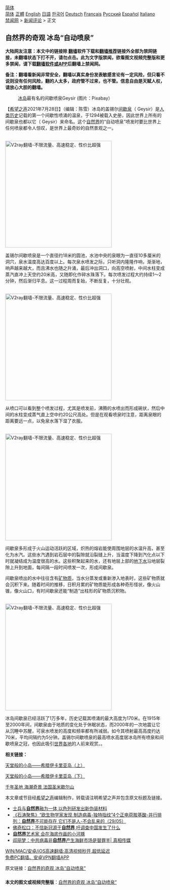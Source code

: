  <!-- 面包屑导航 --> <div class="breadcrumb"><!-- GTranslate: https://gtranslate.io/ -->  <div class="switcher notranslate">  <div class="selected">  <a href="#" onclick="return false;"> 简体</a>  </div>  <div class="option">  <a href="https://www.bannedbook.org" onclick="doGTranslate('zh-CN|zh-CN');jQuery('div.switcher div.selected a').html(jQuery(this).html());return false;" title="简体中文" class="nturl selected"> 简体</a>  <a href="https://www.bannedbook.org/zh-tw/" onclick="doGTranslate('zh-CN|zh-TW');jQuery('div.switcher div.selected a').html(jQuery(this).html());return false;" title="繁體中文" class="nturl"> 正體</a>  <a href="https://www.bannedbook.org/en/" onclick="doGTranslate('zh-CN|en');jQuery('div.switcher div.selected a').html(jQuery(this).html());return false;" title="English" class="nturl"> English</a>  <a href="https://www.bannedbook.org/ja/" onclick="doGTranslate('zh-CN|ja');jQuery('div.switcher div.selected a').html(jQuery(this).html());return false;" title="日本語" class="nturl"> 日語</a>  <a href="https://www.bannedbook.org/ko/" onclick="doGTranslate('zh-CN|ko');jQuery('div.switcher div.selected a').html(jQuery(this).html());return false;" title="한국어" class="nturl"> 한국어</a>  <a href="https://www.bannedbook.org/de/" onclick="doGTranslate('zh-CN|de');jQuery('div.switcher div.selected a').html(jQuery(this).html());return false;" title="Deutsch" class="nturl"> Deutsch</a>  <a href="https://www.bannedbook.org/fr/" onclick="doGTranslate('zh-CN|fr');jQuery('div.switcher div.selected a').html(jQuery(this).html());return false;" title="Français" class="nturl"> Français</a>  <a href="https://www.bannedbook.org/ru/" onclick="doGTranslate('zh-CN|ru');jQuery('div.switcher div.selected a').html(jQuery(this).html());return false;" title="Русский" class="nturl"> Русский</a>  <a href="https://www.bannedbook.org/es/" onclick="doGTranslate('zh-CN|es');jQuery('div.switcher div.selected a').html(jQuery(this).html());return false;" title="Español" class="nturl"> Español</a>  <a href="https://www.bannedbook.org/it/" onclick="doGTranslate('zh-CN|it');jQuery('div.switcher div.selected a').html(jQuery(this).html());return false;" title="Italiano" class="nturl"> Italiano</a>  </div>  </div>      <div class='breadcrumb-sub'><!-- Breadcrumb NavXT 6.3.0 --> <a href="https://www.bannedbook.org/" class="home">禁闻网</a> &gt; <a href="https://www.bannedbook.org/bnews/comments/" class="category">新闻评论</a> &gt; 正文</div></div><h2>自然界的奇观 冰岛“自动喷泉”</h2> <p class="notice"><b>大陆网友注意：本文中的链接除 <a href="https://github.com/bannedbook/fanqiang" >翻墙</a>软件下载和<a href="https://github.com/killgcd/justmysocks/blob/master/README.md">翻墙推荐</a>链接外全部为禁网链接，未翻墙状态下打不开，请勿点击。此为文字版禁闻，欲看图文视频完整版和更多禁闻，请下载<a href="https://github.com/bannedbook/fanqiang">翻墙软件或APP</a>后翻墙上禁闻网。</p><p>备注：翻墙看新闻非常安全，翻墙以真实身份发表敏感言论有一定风险，但只看不说则没有任何风险，翻的人太多，政府管不过来，也不管。信息自由是天赋人权，请放心大胆的翻墙。</b></p>  <div class="entry"> <figure><figcaption><a href="https://www.bannedbook.org/bnews/tag/%e5%86%b0%e5%b2%9b/" class="st_tag internal_tag" rel="tag" title="标签 冰岛 下的日志">冰岛</a>最有名的间歇喷泉Geysir (图片：Pixabay）</figcaption></figure> <p>【<span class='wp_keywordlink_affiliate'><a href="https://www.soundofhope.org" title="希望之声" target="_blank">希望之声</a></span>2021年7月28日】（编辑：陈雪）冰岛的盖锡尔<a href="https://www.bannedbook.org/bnews/tag/%E9%97%B4%E6%AD%87%E6%B3%89/" class="st_tag internal_tag" rel="tag" title="标签 间歇泉 下的日志">间歇泉</a>（ Geysir）是<span class='wp_keywordlink'><a href="https://www.bannedbook.org/forum3/topic1750.html" title="考古学禁区-被掩藏的人类历史" target="_blank">人类历史</a></span>记载的第一个间歇性喷涌的温泉，于1294被载入史册，因此世界上所有的间歇泉也都以它（ Geysir）来命名。这个<a href="https://www.bannedbook.org/bnews/tag/%e8%87%aa%e7%84%b6%e7%95%8c/" class="st_tag internal_tag" rel="tag" title="标签 自然界 下的日志">自然界</a>的“自动喷泉”喷发时要比世界上任何喷泉都令人惊叹，是世界上最奇妙的自然景观之一。</p> <p><br/><a href="https://github.com/bannedbook/fanqiang/wiki/V2ray%E6%9C%BA%E5%9C%BA"><img src="https://raw.githubusercontent.com/bannedbook/fanqiang/master/v2ss/images/v2free.jpg" width="336" alt="V2ray翻墙-不限流量、高速稳定、性价比超强"></a><br/></p> <p>盖锡尔间歇喷泉是一个直径约18米的圆池，水池中央的泉眼为一直径10多厘米的洞穴，泉水温度高达百度以上。每次泉水喷发之际，只听洞内隆隆作响，渐渐地，响声越来越大，而且沸水也随之升涌，最后冲出洞口，向高空喷射，中间水柱变成蒸汽直冲上天空约20米高，又随即化作碎水珠落下。每次喷发过程大约持续1～2分钟，然后渐归平息。这一过程周而复始，不断反复，十分壮观。</p> <p><br/><a href="https://github.com/bannedbook/fanqiang/wiki/V2ray%E6%9C%BA%E5%9C%BA"><img src="https://raw.githubusercontent.com/bannedbook/fanqiang/master/v2ss/images/v2free.jpg" width="336" alt="V2ray翻墙-不限流量、高速稳定、性价比超强"></a><br/></p>  <p>从喷口可以看到整个喷发过程，尤其是喷发前，沸腾的水喷出而形成碗状，然后中间的水柱变成蒸气直上空中约20公尺高处。但是在观看喷泉时注意，距离泉眼的距离要远一点，以免泉水落下湿了衣服。</p> <p><br/><a href="https://github.com/bannedbook/fanqiang/wiki/V2ray%E6%9C%BA%E5%9C%BA"><img src="https://raw.githubusercontent.com/bannedbook/fanqiang/master/v2ss/images/v2free.jpg" width="336" alt="V2ray翻墙-不限流量、高速稳定、性价比超强"></a><br/></p> <p>间歇泉多形成于火山运动活跃的区域，炽热的熔岩能使周围地层的水温升高，甚至化为水汽。这些水汽遇到岩石层中的裂隙就沿裂缝上升，当温度下降到汽化点以下时就凝结成为温度很高的水。这些积聚起来的水，还有地层上部的<a href="https://www.bannedbook.org/bnews/tag/%E5%9C%B0%E4%B8%8B%E6%B0%B4/" class="st_tag internal_tag" rel="tag" title="标签 地下水 下的日志">地下水</a>沿地层裂隙上升到地面，每间隔一段时间喷发一次，形成间歇泉。 </p> <p>间歇泉喷出的水中往往含有<a href="https://www.bannedbook.org/bnews/tag/%E7%9F%BF%E7%89%A9%E8%B4%A8/" class="st_tag internal_tag" rel="tag" title="标签 矿物质 下的日志">矿物质</a>，当水分蒸发或重新渗入地表时，这些矿物质就会沉积下来。随着时间的推移，日积月累的矿物质能形成各种奇形怪状，像火山锥，像火山口，有时间歇泉还能“制造”出柱形的矿物质沉积物。</p>  <p><br/><a href="https://github.com/bannedbook/fanqiang/wiki/V2ray%E6%9C%BA%E5%9C%BA"><img src="https://raw.githubusercontent.com/bannedbook/fanqiang/master/v2ss/images/v2free.jpg" width="336" alt="V2ray翻墙-不限流量、高速稳定、性价比超强"></a><br/></p> <p>冰岛间歇泉已经活跃了1万多年，历史记载其喷涌的最大高度为170米。在1915年至2000年间，间歇泉由于地质的变化处于休眠状态，而2000年的一次地震让它从沉睡中苏醒，可泉水喷发的高度和频率都有所减弱。如今其喷射最高高度约达70米，平均间隔约为5分钟。盖锡尔间歇喷泉的最高喷水高度居冰岛所有喷泉和间歇喷泉之冠，也因此吸引<a href="https://www.bannedbook.org/bnews/tag/%E4%B8%96%E7%95%8C%E5%90%84%E5%9C%B0/" class="st_tag internal_tag" rel="tag" title="标签 世界各地 下的日志">世界各地</a>的人前来观赏。。 </p> <p><strong>相关链接：</strong></p> <p><a href="https://www.soundofhope.org/post/522365">天堂般的小岛——希腊伊卡里亚岛（上）</a></p>  <p><a href="https://www.soundofhope.org/post/522488">天堂般的小岛——希腊伊卡里亚岛（下）</a></p> <p><a href="https://www.soundofhope.org/post/520136">千年圣地 海潮奇景 法国圣米歇尔山</a></p> <p>本文章或节目经<a href="https://www.bannedbook.org/bnews/tag/%e5%b8%8c%e6%9c%9b%e4%b9%8b%e5%a3%b0/" class="st_tag internal_tag" rel="tag" title="标签 希望之声 下的日志">希望之声</a>编辑制作，转载请注明希望之声并包含原文标题及链接。 </p> <ul class='op-related-articles' title='相关阅读'> <li><a href='https://www.bannedbook.org/bnews/worldnews/20210629/1576597.html' target='_blank'>士兵与<b>自然界</b>融为一体 以色列研发出新伪装材料</a></li> <li><a href='https://www.bannedbook.org/bnews/bannedvideo/20210530/1556520.html' target='_blank'>《石涛聚焦》“欧生物学家发现 制造病毒-独特指纹”4个正电荷胺基酸-并行排列：<b>自然界</b>不可能存在 它们不是人-不会乱来的（29/05）</a></li> <li><a href='https://www.bannedbook.org/bnews/cnnews/20210525/1553056.html' target='_blank'>佛奇松口：不信新冠源于<b>自然界</b> 吁调查中国发生了什么</a></li> <li><a href='https://www.bannedbook.org/bnews/funmedia/20201110/1428602.html' target='_blank'><b>自然界</b>艺术家 会在海底作画的小河豚</a></li> <li><a href='https://www.bannedbook.org/bnews/bannedvideo/20200730/1371640.html' target='_blank'>阎丽梦：中共病毒非<b>自然界</b>产生海鲜市场是替罪羊| 真相传媒</a></li> </ul> <p class="texttj"> <a href="https://github.com/bannedbook/fanqiang/wiki/V2ray%E6%9C%BA%E5%9C%BA" target="_blank">WIN/MAC/安卓/iOS高速翻墙:高清视频秒开,超低延迟</a><br/> <a href="https://github.com/bannedbook/fanqiang/wiki/%E7%A6%81%E9%97%BB%E7%BD%91%E5%AE%89%E5%8D%93%E7%BF%BB%E5%A2%99%E6%96%B0%E9%97%BBAPP" target="_blank">免费PC翻墙、安卓VPN翻墙APP</a></p> <p>原文链接：<a class="src_link"  href="https://www.soundofhope.org/post/526685" target="_blank">自然界的奇观 冰岛“自动喷泉”</a></p><a name='sharetosocial'></a>  <div style="margin-bottom:5px;padding-bottom:5px;clear:both"> <div id="archive-pix-1" class="banner-ads"> <!-- AuctionX Display platform tag START --> <div id="26318x728x90x621x_ADSLOT2" clicktrack="%%CLICK_URL_ESC%%"></div> <!-- AuctionX Display platform tag END --> </div> <div id="archive-pix-2" class="banner-ads"> <!-- AuctionX Display platform tag START --> <div id="26315x300x250x621x_ADSLOT2" clicktrack="%%CLICK_URL_ESC%%"></div> <!-- AuctionX Display platform tag END --> </div> </div>  <div id="archive-pix-1" class="banner-ads"> <!-- AuctionX Display platform tag START --> <div id="26318x728x90x621x_ADSLOT3" clicktrack="%%CLICK_URL_ESC%%"></div> <!-- AuctionX Display platform tag END --> </div> <div><b>本文的图文或视频完整版</b>：<a href='https://www.bannedbook.org/bnews/comments/20210728/1595738.html'>自然界的奇观 冰岛“自动喷泉”</a></div>  </div><!--END ENTRY--> 